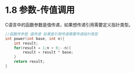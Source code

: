 # 1.8 参数-传值调用

C语言中的函数参数是值传递，如果想传递引用需要定义指针类型。

```C
//函数传参是 值传递 如果是引用传递需要传递指针类型
int power(int base, int n){
    int result;
    for(result = 1;n > 0;--n){
        result = result * base;
    }
    return result;
}
```

